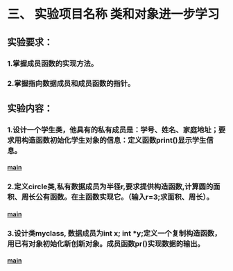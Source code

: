 # 三、 实验项目名称      类和对象进一步学习
## 实验要求：
### 1.掌握成员函数的实现方法。
### 2.掌握指向数据成员和成员函数的指针。
## 实验内容： 
### 1.设计一个学生类，他具有的私有成员是：学号、姓名、家庭地址；要求用构造函数初始化学生对象的信息：定义函数print()显示学生信息。
#### [main](proj1/main.cpp)
### 2.定义circle类,私有数据成员为半径r,要求提供构造函数,计算圆的面积、周长公有函数。在主函数实现它。（输入r=3;求面积、周长）。
#### [main](proj1/main.cpp)
### 3.设计类myclass, 数据成员为int x; int *y;定义一个复制构造函数，用已有对象初始化新创新对象。成员函数pr()实现数据的输出。
#### [main](proj1/main.cpp)
